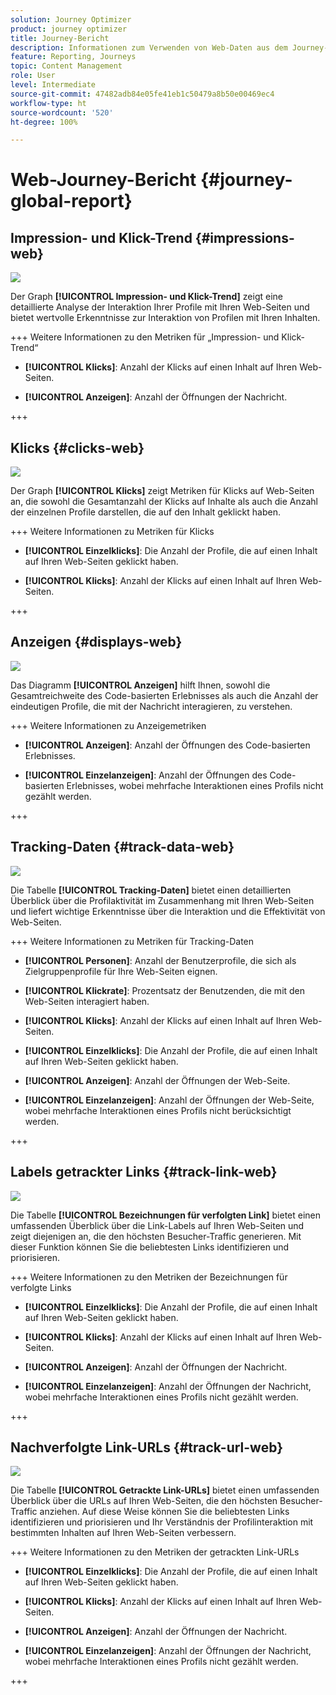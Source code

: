 ```yaml
---
solution: Journey Optimizer
product: journey optimizer
title: Journey-Bericht
description: Informationen zum Verwenden von Web-Daten aus dem Journey-Bericht
feature: Reporting, Journeys
topic: Content Management
role: User
level: Intermediate
source-git-commit: 47482adb84e05fe41eb1c50479a8b50e00469ec4
workflow-type: ht
source-wordcount: '520'
ht-degree: 100%

---
```


# Web-Journey-Bericht {#journey-global-report}

## Impression- und Klick-Trend {#impressions-web}

![](assets/cja-web-impression.png)

Der Graph **[!UICONTROL Impression- und Klick-Trend]** zeigt eine detaillierte Analyse der Interaktion Ihrer Profile mit Ihren Web-Seiten und bietet wertvolle Erkenntnisse zur Interaktion von Profilen mit Ihren Inhalten.

+++ Weitere Informationen zu den Metriken für „Impression- und Klick-Trend“

* **[!UICONTROL Klicks]**: Anzahl der Klicks auf einen Inhalt auf Ihren Web-Seiten.

* **[!UICONTROL Anzeigen]**: Anzahl der Öffnungen der Nachricht.

+++

## Klicks {#clicks-web}

![](assets/cja-web-clicks.png)

Der Graph **[!UICONTROL Klicks]** zeigt Metriken für Klicks auf Web-Seiten an, die sowohl die Gesamtanzahl der Klicks auf Inhalte als auch die Anzahl der einzelnen Profile darstellen, die auf den Inhalt geklickt haben.

+++ Weitere Informationen zu Metriken für Klicks

* **[!UICONTROL Einzelklicks]**: Die Anzahl der Profile, die auf einen Inhalt auf Ihren Web-Seiten geklickt haben.

* **[!UICONTROL Klicks]**: Anzahl der Klicks auf einen Inhalt auf Ihren Web-Seiten.

+++

## Anzeigen {#displays-web}

![](assets/cja-web-displays.png)

Das Diagramm **[!UICONTROL Anzeigen]** hilft Ihnen, sowohl die Gesamtreichweite des Code-basierten Erlebnisses als auch die Anzahl der eindeutigen Profile, die mit der Nachricht interagieren, zu verstehen.

+++ Weitere Informationen zu Anzeigemetriken

* **[!UICONTROL Anzeigen]**: Anzahl der Öffnungen des Code-basierten Erlebnisses.

* **[!UICONTROL Einzelanzeigen]**: Anzahl der Öffnungen des Code-basierten Erlebnisses, wobei mehrfache Interaktionen eines Profils nicht gezählt werden.

+++

## Tracking-Daten {#track-data-web}

![](assets/cja-web-tracking-data.png)

Die Tabelle **[!UICONTROL Tracking-Daten]** bietet einen detaillierten Überblick über die Profilaktivität im Zusammenhang mit Ihren Web-Seiten und liefert wichtige Erkenntnisse über die Interaktion und die Effektivität von Web-Seiten.

+++ Weitere Informationen zu Metriken für Tracking-Daten

* **[!UICONTROL Personen]**: Anzahl der Benutzerprofile, die sich als Zielgruppenprofile für Ihre Web-Seiten eignen.

* **[!UICONTROL Klickrate]**: Prozentsatz der Benutzenden, die mit den Web-Seiten interagiert haben.

* **[!UICONTROL Klicks]**: Anzahl der Klicks auf einen Inhalt auf Ihren Web-Seiten.

* **[!UICONTROL Einzelklicks]**: Die Anzahl der Profile, die auf einen Inhalt auf Ihren Web-Seiten geklickt haben.

* **[!UICONTROL Anzeigen]**: Anzahl der Öffnungen der Web-Seite.

* **[!UICONTROL Einzelanzeigen]**: Anzahl der Öffnungen der Web-Seite, wobei mehrfache Interaktionen eines Profils nicht berücksichtigt werden.

+++

## Labels getrackter Links {#track-link-web}

![](assets/cja-web-tracked-link-labels.png)

Die Tabelle **[!UICONTROL Bezeichnungen für verfolgten Link]** bietet einen umfassenden Überblick über die Link-Labels auf Ihren Web-Seiten und zeigt diejenigen an, die den höchsten Besucher-Traffic generieren. Mit dieser Funktion können Sie die beliebtesten Links identifizieren und priorisieren.

+++ Weitere Informationen zu den Metriken der Bezeichnungen für verfolgte Links

* **[!UICONTROL Einzelklicks]**: Die Anzahl der Profile, die auf einen Inhalt auf Ihren Web-Seiten geklickt haben.

* **[!UICONTROL Klicks]**: Anzahl der Klicks auf einen Inhalt auf Ihren Web-Seiten.

* **[!UICONTROL Anzeigen]**: Anzahl der Öffnungen der Nachricht.

* **[!UICONTROL Einzelanzeigen]**: Anzahl der Öffnungen der Nachricht, wobei mehrfache Interaktionen eines Profils nicht gezählt werden.

+++

## Nachverfolgte Link-URLs {#track-url-web}

![](assets/cja-web-tracked-link-urls.png)

Die Tabelle **[!UICONTROL Getrackte Link-URLs]** bietet einen umfassenden Überblick über die URLs auf Ihren Web-Seiten, die den höchsten Besucher-Traffic anziehen. Auf diese Weise können Sie die beliebtesten Links identifizieren und priorisieren und Ihr Verständnis der Profilinteraktion mit bestimmten Inhalten auf Ihren Web-Seiten verbessern.

+++ Weitere Informationen zu den Metriken der getrackten Link-URLs

* **[!UICONTROL Einzelklicks]**: Die Anzahl der Profile, die auf einen Inhalt auf Ihren Web-Seiten geklickt haben.

* **[!UICONTROL Klicks]**: Anzahl der Klicks auf einen Inhalt auf Ihren Web-Seiten.

* **[!UICONTROL Anzeigen]**: Anzahl der Öffnungen der Nachricht.

* **[!UICONTROL Einzelanzeigen]**: Anzahl der Öffnungen der Nachricht, wobei mehrfache Interaktionen eines Profils nicht gezählt werden.

+++


